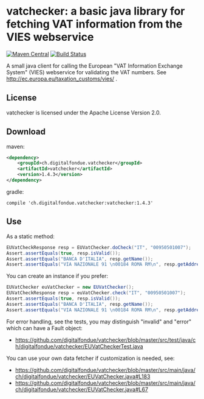 # vatchecker: a basic java library for fetching VAT information from the VIES webservice

[![Maven Central](https://img.shields.io/maven-central/v/ch.digitalfondue.vatchecker/vatchecker.svg)](http://search.maven.org/#search%7Cga%7C1%7Ca%3A%22vatchecker%22)
[![Build Status](https://img.shields.io/github/workflow/status/digitalfondue/vatchecker/Java%20CI%20with%20Maven)](https://github.com/digitalfondue/vatchecker/actions?query=workflow%3A%22Java+CI+with+Maven%22)

 
A small java client for calling the European "VAT Information Exchange System" (VIES) webservice for validating the VAT numbers. See http://ec.europa.eu/taxation_customs/vies/ .

## License

vatchecker is licensed under the Apache License Version 2.0.

## Download

maven:

```xml
<dependency>
    <groupId>ch.digitalfondue.vatchecker</groupId>
    <artifactId>vatchecker</artifactId>
    <version>1.4.3</version>
</dependency>
```

gradle:

```
compile 'ch.digitalfondue.vatchecker:vatchecker:1.4.3'
```

## Use

As a static method:

```java
EUVatCheckResponse resp = EUVatChecker.doCheck("IT", "00950501007");
Assert.assertEquals(true, resp.isValid());
Assert.assertEquals("BANCA D'ITALIA", resp.getName());
Assert.assertEquals("VIA NAZIONALE 91 \n00184 ROMA RM\n", resp.getAddress());
```

You can create an instance if you prefer:

```java
EUVatChecker euVatChecker = new EUVatChecker();
EUVatCheckResponse resp = euVatChecker.check("IT", "00950501007");
Assert.assertEquals(true, resp.isValid());
Assert.assertEquals("BANCA D'ITALIA", resp.getName());
Assert.assertEquals("VIA NAZIONALE 91 \n00184 ROMA RM\n", resp.getAddress());
```

For error handling, see the tests, you may distinguish "invalid" and "error" which can have a Fault object:

 - https://github.com/digitalfondue/vatchecker/blob/master/src/test/java/ch/digitalfondue/vatchecker/EUVatCheckerTest.java

You can use your own data fetcher if customization is needed, see:

 - https://github.com/digitalfondue/vatchecker/blob/master/src/main/java/ch/digitalfondue/vatchecker/EUVatChecker.java#L183
 - https://github.com/digitalfondue/vatchecker/blob/master/src/main/java/ch/digitalfondue/vatchecker/EUVatChecker.java#L67
